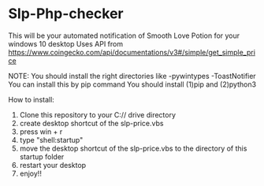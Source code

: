 # Slp-Php-checker
This will be your automated notification of Smooth Love Potion for your windows 10 desktop
Uses API from https://www.coingecko.com/api/documentations/v3#/simple/get_simple_price

NOTE: You should install the right directories like 
            -pywintypes
            -ToastNotifier
       You can install this by pip command 
       You should install (1)pip and (2)python3

How to install:
1. Clone this repository to your C:// drive directory
2. create desktop shortcut of the slp-price.vbs
3. press win + r
4. type "shell:startup"
5. move the desktop shortcut of the slp-price.vbs to the directory of this startup folder
6. restart your desktop
7. enjoy!!

